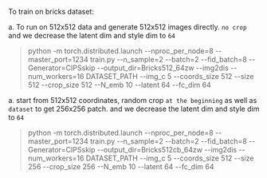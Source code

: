 
To train on bricks dataset: 

a. To run on 512x512 data and generate 512x512 images directly. `no crop` and we decrease the latent dim and style dim to `64`

> python -m torch.distributed.launch --nproc_per_node=8 --master_port=1234 train.py --n_sample=2 --batch=2 --fid_batch=8 --Generator=CIPSskip --output_dir=Bricks512_64zw --img2dis --num_workers=16 DATASET_PATH --img_c 5 --coords_size 512 --size 512 --crop_size 512 --N_emb 10 --latent 64 --fc_dim 64

a. start from 512x512 coordinates, random crop `at the beginning` as well as `dataset` to get 256x256 patch. and we decrease the latent dim and style dim to `64`

> python -m torch.distributed.launch --nproc_per_node=8 --master_port=1234 train.py --n_sample=2 --batch=2 --fid_batch=8 --Generator=CIPSskip --output_dir=Bricks512cb_64zw --img2dis --num_workers=16 DATASET_PATH --img_c 5 --coords_size 512 --size 256 --crop_size 256 --N_emb 10 --latent 64 --fc_dim 64